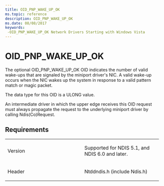 ```yaml
---
title: OID_PNP_WAKE_UP_OK
ms.topic: reference
description: OID_PNP_WAKE_UP_OK
ms.date: 08/08/2017
keywords: 
 -OID_PNP_WAKE_UP_OK Network Drivers Starting with Windows Vista
---
```


# OID\_PNP\_WAKE\_UP\_OK





The optional OID\_PNP\_WAKE\_UP\_OK OID indicates the number of valid wake-ups that are signaled by the miniport driver's NIC. A valid wake-up occurs when the NIC wakes up the system in response to a valid pattern match or magic packet.

The data type for this OID is a ULONG value.

An intermediate driver in which the upper edge receives this OID request must always propagate the request to the underlying miniport driver by calling Ndis(Co)Request.

## Requirements

<table>
<colgroup>
<col width="50%" />
<col width="50%" />
</colgroup>
<tbody>
<tr class="odd">
<td><p>Version</p></td>
<td><p>Supported for NDIS 5.1, and NDIS 6.0 and later.</p></td>
</tr>
<tr class="even">
<td><p>Header</p></td>
<td>Ntddndis.h (include Ndis.h)</td>
</tr>
</tbody>
</table>

 

 





